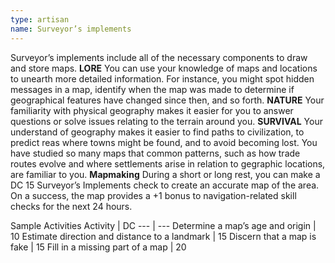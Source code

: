```yaml
---
type: artisan
name: Surveyor’s implements
---
```

Surveyor’s implements include all of the necessary components to draw and store maps.
__LORE__
You can use your knowledge of maps and locations to unearth more detailed information. For instance, you might spot hidden messages in a map, identify when the map was made to determine if geographical features have changed since then, and so forth.
__NATURE__
Your familiarity with physical geography makes it easier for you to answer questions or solve issues relating to the terrain around you.
__SURVIVAL__
Your understand of geography makes it easier to find paths to civilization, to predict reas where towns might be found, and to avoid becoming lost. You have studied so many maps that common patterns, such as how trade routes evolve and where settlements arise in relation to gegraphic locations, are familiar to you.
__Mapmaking__
During a short or long rest, you can make a DC 15 Surveyor’s Implements check to create an accurate map of the area. On a success, the map provides a +1 bonus to navigation-related skill checks for the next 24 hours.

Sample Activities
Activity | DC
--- | ---
Determine a map’s age and origin | 10
Estimate direction and distance to a landmark | 15
Discern that a map is fake | 15
Fill in a missing part of a map | 20
